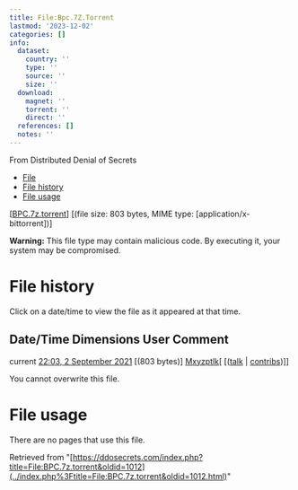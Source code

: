 ```yaml
---
title: File:Bpc.7Z.Torrent
lastmod: '2023-12-02'
categories: []
info:
  dataset:
    country: ''
    type: ''
    source: ''
    size: ''
  download:
    magnet: ''
    torrent: ''
    direct: ''
  references: []
  notes: ''
---
```




From Distributed Denial of Secrets

- [File](./File:BPC.7z.torrent.html#file)
- [File history](./File:BPC.7z.torrent.html#filehistory)
- [File usage](./File:BPC.7z.torrent.html#filelinks)

[[BPC.7z.torrent](../images/6/6c/BPC.7z.torrent "BPC.7z.torrent")]
‎[(file size: 803 bytes, MIME type:
[application/x-bittorrent])]

**Warning:** This file type may contain malicious code. By executing it,
your system may be compromised.

# File history

Click on a date/time to view the file as it appeared at that time.

Date/Time Dimensions User Comment
---
current [22:03, 2 September 2021](../images/6/6c/BPC.7z.torrent) [(803 bytes)] [Mxyzptlk](../index.php%3Ftitle=User:Mxyzptlk&action=edit&redlink=1.html "User:Mxyzptlk (page does not exist)")[ [([talk](../index.php%3Ftitle=User_talk:Mxyzptlk&action=edit&redlink=1.html "User talk:Mxyzptlk (page does not exist)") | [contribs](./Special:Contributions/Mxyzptlk.html "Special:Contributions/Mxyzptlk"))]]

You cannot overwrite this file.

# File usage

There are no pages that use this file.

Retrieved from
"[https://ddosecrets.com/index.php?title=File:BPC.7z.torrent&oldid=1012](../index.php%3Ftitle=File:BPC.7z.torrent&oldid=1012.html)"

